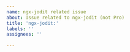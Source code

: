 ```yaml
---
name: ngx-jodit related issue
about: Issue related to ngx-jodit (not Pro)
title: 'ngx-jodit:'
labels: ''
assignees: ''

---
```


<!-- Describe the issue as detailed as possible, in a way I can reproduce it easily. If your issue is related to jodit itself please open an issue on its repository.

Please answer additionally:

- What version of the package?
- What Angular version are you using?
-->
